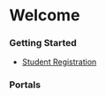 # Welcome

### Getting Started

- [Student Registration](./getting_started/registration)

### Portals
